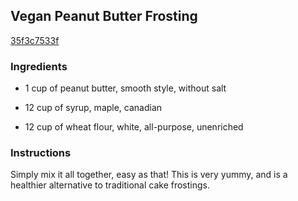 ## Vegan Peanut Butter Frosting

[35f3c7533f](http://www.food.com/recipe/vegan-peanut-butter-frosting-200119)

### Ingredients

 - 1 cup of peanut butter, smooth style, without salt

 - 12 cup of syrup, maple, canadian

 - 12 cup of wheat flour, white, all-purpose, unenriched

### Instructions

Simply mix it all together, easy as that! This is very yummy, and is a healthier alternative to traditional cake frostings.